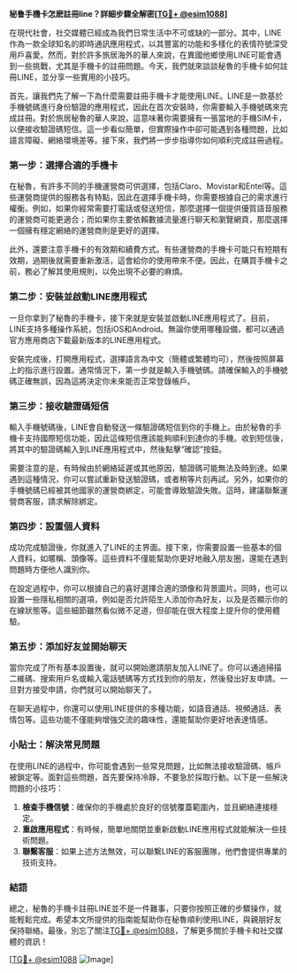 **秘鲁手機卡怎麽註冊line？詳細步驟全解密[[TG💪+ @esim1088](https://t.me/s/esim1088)]**

在現代社會，社交媒體已經成為我們日常生活中不可或缺的一部分。其中，LINE作為一款全球知名的即時通訊應用程式，以其豐富的功能和多樣化的表情符號深受用戶喜愛。然而，對於許多旅居海外的華人來說，在異國他鄉使用LINE可能會遇到一些挑戰，尤其是手機卡的註冊問題。今天，我們就來談談秘魯的手機卡如何註冊LINE，並分享一些實用的小技巧。

首先，讓我們先了解一下為什麼需要註冊手機卡才能使用LINE。LINE是一款基於手機號碼進行身份驗證的應用程式，因此在首次安裝時，你需要輸入手機號碼來完成註冊。對於旅居秘魯的華人來說，這意味著你需要擁有一張當地的手機SIM卡，以便接收驗證碼短信。這一步看似簡單，但實際操作中卻可能遇到各種問題，比如語言障礙、網絡環境差等。接下來，我們將一步步指導你如何順利完成註冊過程。

### 第一步：選擇合適的手機卡

在秘魯，有許多不同的手機運營商可供選擇，包括Claro、Movistar和Entel等。這些運營商提供的服務各有特點，因此在選擇手機卡時，你需要根據自己的需求進行權衡。例如，如果你經常需要打電話或發送短信，那麼選擇一個提供優質語音服務的運營商可能更適合；而如果你主要依賴數據流量進行聊天和瀏覽網頁，那麼選擇一個擁有穩定網絡的運營商則是更好的選擇。

此外，還要注意手機卡的有效期和續費方式。有些運營商的手機卡可能只有短期有效期，過期後就需要重新激活，這會給你的使用帶來不便。因此，在購買手機卡之前，務必了解其使用規則，以免出現不必要的麻煩。

### 第二步：安裝並啟動LINE應用程式

一旦你拿到了秘魯的手機卡，接下來就是安裝並啟動LINE應用程式了。目前，LINE支持多種操作系統，包括iOS和Android。無論你使用哪種設備，都可以通過官方應用商店下載最新版本的LINE應用程式。

安裝完成後，打開應用程式，選擇語言為中文（簡體或繁體均可），然後按照屏幕上的指示進行設置。通常情況下，第一步就是輸入手機號碼。請確保輸入的手機號碼正確無誤，因為這將決定你未來能否正常登錄帳戶。

### 第三步：接收驗證碼短信

輸入手機號碼後，LINE會自動發送一條驗證碼短信到你的手機上。由於秘魯的手機卡支持國際短信功能，因此這條短信應該能夠順利到達你的手機。收到短信後，將其中的驗證碼輸入到LINE應用程式中，然後點擊“確認”按鈕。

需要注意的是，有時候由於網絡延遲或其他原因，驗證碼可能無法及時到達。如果遇到這種情況，你可以嘗試重新發送驗證碼，或者稍等片刻再試。另外，如果你的手機號碼已經被其他國家的運營商綁定，可能會導致驗證失敗。這時，建議聯繫運營商客服，請求解除綁定。

### 第四步：設置個人資料

成功完成驗證後，你就進入了LINE的主界面。接下來，你需要設置一些基本的個人資料，如暱稱、頭像等。這些資料不僅能幫助你更好地融入朋友圈，還能在遇到問題時方便他人識別你。

在設定過程中，你可以根據自己的喜好選擇合適的頭像和背景圖片。同時，也可以設置一些隱私相關的選項，例如是否允許陌生人添加你為好友，以及是否顯示你的在線狀態等。這些細節雖然看似微不足道，但卻能在很大程度上提升你的使用體驗。

### 第五步：添加好友並開始聊天

當你完成了所有基本設置後，就可以開始邀請朋友加入LINE了。你可以通過掃描二維碼、搜索用戶名或輸入電話號碼等方式找到你的朋友，然後發出好友申請。一旦對方接受申請，你們就可以開始聊天了。

在聊天過程中，你還可以使用LINE提供的多種功能，如語音通話、視頻通話、表情包等。這些功能不僅能夠增強交流的趣味性，還能幫助你更好地表達情感。

### 小貼士：解決常見問題

在使用LINE的過程中，你可能會遇到一些常見問題，比如無法接收驗證碼、帳戶被鎖定等。面對這些問題，首先要保持冷靜，不要急於採取行動。以下是一些解決問題的小技巧：

1. **檢查手機信號**：確保你的手機處於良好的信號覆蓋範圍內，並且網絡連接穩定。
2. **重啟應用程式**：有時候，簡單地關閉並重新啟動LINE應用程式就能解決一些技術問題。
3. **聯繫客服**：如果上述方法無效，可以聯繫LINE的客服團隊，他們會提供專業的技術支持。

### 結語

總之，秘魯的手機卡註冊LINE並不是一件難事，只要你按照正確的步驟操作，就能輕鬆完成。希望本文所提供的指南能幫助你在秘魯順利使用LINE，與親朋好友保持聯絡。最後，別忘了關注[TG💪+ @esim1088](https://t.me/s/esim1088)，了解更多關於手機卡和社交媒體的資訊！

[[TG💪+ @esim1088](https://t.me/s/esim1088) ![Image](https://i.postimg.cc/4NQfJmqS/Snipaste-2025-05-13-00-14-12.png)]